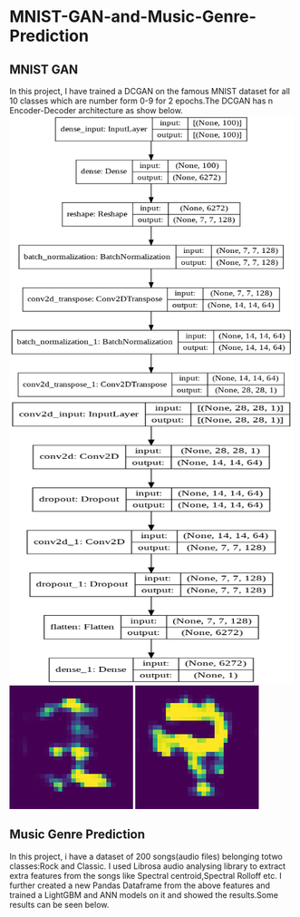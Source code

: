 # MNIST-GAN-and-Music-Genre-Prediction
## MNIST GAN
In this project, I have trained a DCGAN on the famous MNIST dataset for all 10 classes which are number form 0-9 for 2 epochs.The DCGAN has n Encoder-Decoder architecture as show below.<br>
<img src="Generator.png" width=500 height=500>
<img src="disc.png" width=500 height=500>
<br>
<img src='GAN.png'>
<img src='GAN2.png'>
<br>
## Music Genre Prediction
In this project, i have a dataset of 200 songs(audio files) belonging totwo classes:Rock and Classic. I used Librosa audio analysing library to extract extra features from the songs like Spectral centroid,Spectral Rolloff etc. I further created a new Pandas Dataframe from the above features and trained a LightGBM and ANN models on it and showed the results.Some results can be seen below.<br>
